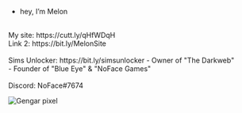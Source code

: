 - hey, I’m Melon
<br>
My site: https://cutt.ly/qHfWDqH
<br>
Link 2: https://bit.ly/MelonSite
<br>
<br>
Sims Unlocker: https://bit.ly/simsunlocker
- Owner of "The Darkweb"
<br>
- Founder of "Blue Eye" & "NoFace Games"
<br>
<br>
Discord: NoFace#7674


![Gengar pixel](https://user-images.githubusercontent.com/61595428/142208395-57ac45fe-a4b3-4d54-b3c8-4aef2d641f52.gif)


